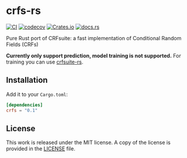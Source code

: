 # crfs-rs

[![CI](https://github.com/messense/crfs-rs/workflows/CI/badge.svg)](https://github.com/messense/crfs-rs/actions?query=workflow%3ACI)
[![codecov](https://codecov.io/gh/messense/crfs-rs/branch/master/graph/badge.svg)](https://codecov.io/gh/messense/crfs-rs)
[![Crates.io](https://img.shields.io/crates/v/crfs.svg)](https://crates.io/crates/crfs)
[![docs.rs](https://docs.rs/crfs/badge.svg)](https://docs.rs/crfs/)

Pure Rust port of CRFsuite: a fast implementation of Conditional Random Fields (CRFs)

**Currently only support prediction, model training is not supported.**
For training you can use [crfsuite-rs](https://github.com/messense/crfsuite-rs).

## Installation

Add it to your ``Cargo.toml``:

```toml
[dependencies]
crfs = "0.1"
```

## License

This work is released under the MIT license. A copy of the license is provided
in the [LICENSE](./LICENSE) file.